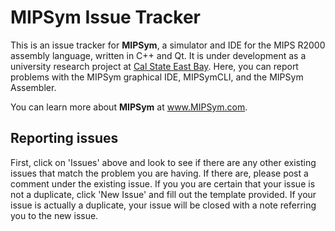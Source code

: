 # MIPSym Issue Tracker

This is an issue tracker for **MIPSym**, a simulator and IDE for the MIPS R2000 assembly language, written in C++ and Qt.
It is under development as a university research project at [Cal State East Bay](https://www.csueastbay.edu/engineering/).
Here, you can report problems with the MIPSym graphical IDE, MIPSymCLI, and the MIPSym Assembler.

You can learn more about **MIPSym** at www.MIPSym.com.

## Reporting issues

First, click on 'Issues' above and look to see if there are any other existing issues that match 
the problem you are having. If there are, please post a comment under the existing issue. 
If you you are certain that your issue is not a duplicate, click 'New Issue' and fill out the template provided.
If your issue is actually a duplicate, your issue will be closed with a note referring you to the new issue.
